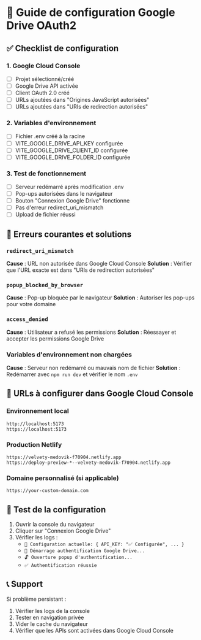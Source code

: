 # 🔧 Guide de configuration Google Drive OAuth2

## ✅ Checklist de configuration

### 1. Google Cloud Console
- [ ] Projet sélectionné/créé
- [ ] Google Drive API activée
- [ ] Client OAuth 2.0 créé
- [ ] URLs ajoutées dans "Origines JavaScript autorisées"
- [ ] URLs ajoutées dans "URIs de redirection autorisées"

### 2. Variables d'environnement
- [ ] Fichier .env créé à la racine
- [ ] VITE_GOOGLE_DRIVE_API_KEY configurée
- [ ] VITE_GOOGLE_DRIVE_CLIENT_ID configurée
- [ ] VITE_GOOGLE_DRIVE_FOLDER_ID configurée

### 3. Test de fonctionnement
- [ ] Serveur redémarré après modification .env
- [ ] Pop-ups autorisées dans le navigateur
- [ ] Bouton "Connexion Google Drive" fonctionne
- [ ] Pas d'erreur redirect_uri_mismatch
- [ ] Upload de fichier réussi

## 🐛 Erreurs courantes et solutions

### `redirect_uri_mismatch`
**Cause** : URL non autorisée dans Google Cloud Console
**Solution** : Vérifier que l'URL exacte est dans "URIs de redirection autorisées"

### `popup_blocked_by_browser`
**Cause** : Pop-up bloquée par le navigateur
**Solution** : Autoriser les pop-ups pour votre domaine

### `access_denied`
**Cause** : Utilisateur a refusé les permissions
**Solution** : Réessayer et accepter les permissions Google Drive

### Variables d'environnement non chargées
**Cause** : Serveur non redémarré ou mauvais nom de fichier
**Solution** : Redémarrer avec `npm run dev` et vérifier le nom `.env`

## 🔧 URLs à configurer dans Google Cloud Console

### Environnement local
```
http://localhost:5173
https://localhost:5173
```

### Production Netlify
```
https://velvety-medovik-f70904.netlify.app
https://deploy-preview-*--velvety-medovik-f70904.netlify.app
```

### Domaine personnalisé (si applicable)
```
https://your-custom-domain.com
```

## 🧪 Test de la configuration

1. Ouvrir la console du navigateur
2. Cliquer sur "Connexion Google Drive"
3. Vérifier les logs :
   - `🔧 Configuration actuelle: { API_KEY: "✅ Configurée", ... }`
   - `🔐 Démarrage authentification Google Drive...`
   - `🔓 Ouverture popup d'authentification...`
   - `✅ Authentification réussie`

## 📞 Support

Si problème persistant :
1. Vérifier les logs de la console
2. Tester en navigation privée
3. Vider le cache du navigateur
4. Vérifier que les APIs sont activées dans Google Cloud Console